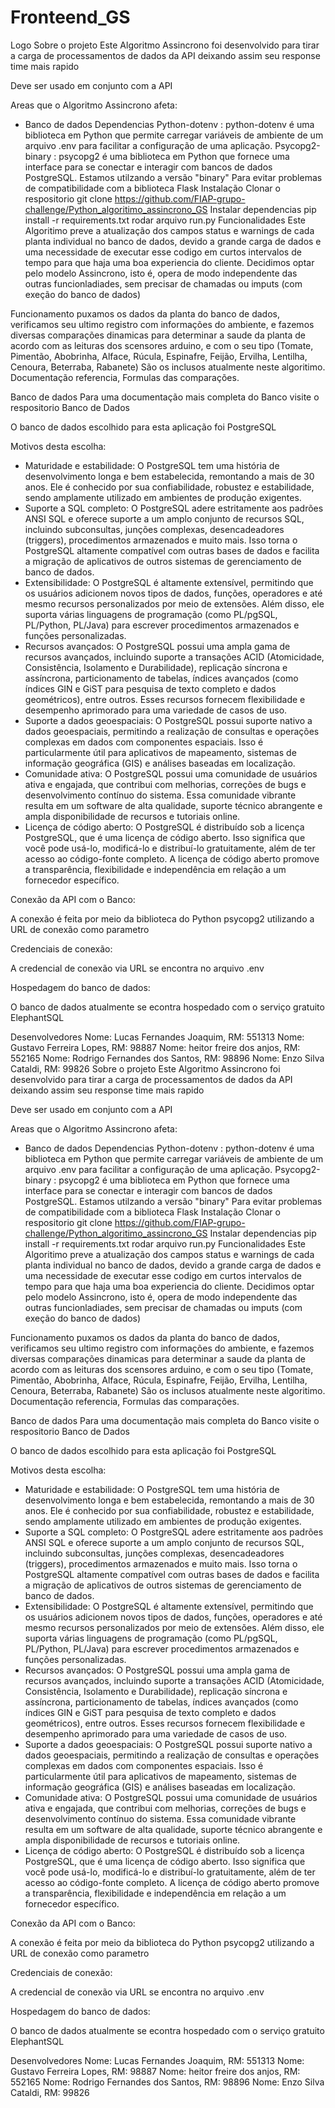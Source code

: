 # Fronteend_GS


Logo
Sobre o projeto
Este Algoritmo Assincrono foi desenvolvido para tirar a carga de processamentos de dados da API deixando assim seu response time mais rapido

Deve ser usado em conjunto com a API

Areas que o Algoritmo Assincrono afeta:
* Banco de dados
Dependencias
Python-dotenv : python-dotenv é uma biblioteca em Python que permite carregar variáveis de ambiente de um arquivo .env para facilitar a configuração de uma aplicação.
Psycopg2-binary : psycopg2 é uma biblioteca em Python que fornece uma interface para se conectar e interagir com bancos de dados PostgreSQL. Estamos utilzando a versão "binary" Para evitar problemas de compatibilidade com a biblioteca Flask
Instalação
Clonar o respositorio
git clone https://github.com/FIAP-grupo-challenge/Python_algoritimo_assincrono_GS
Instalar dependencias
pip install -r requirements.txt
rodar arquivo run.py
Funcionalidades
Este Algoritimo preve a atualização dos campos status e warnings de cada planta individual no banco de dados, devido a grande carga de dados e uma necessidade de executar esse codigo em curtos intervalos de tempo para que haja uma boa experiencia do cliente. Decidimos optar pelo modelo Assincrono, isto é, opera de modo independente das outras funcionladiades, sem precisar de chamadas ou imputs (com exeção do banco de dados)

Funcionamento
puxamos os dados da planta do banco de dados, verificamos seu ultimo registro com informações do ambiente, e fazemos diversas comparações dinamicas para determinar a saude da planta de acordo com as leituras dos scensores arduino, e com o seu tipo (Tomate, Pimentão, Abobrinha, Alface, Rúcula, Espinafre, Feijão, Ervilha, Lentilha, Cenoura, Beterraba, Rabanete) São os inclusos atualmente neste algoritimo.
Documentação referencia, Formulas das comparações.

Banco de dados
Para uma documentação mais completa do Banco visite o respositorio Banco de Dados

O banco de dados escolhido para esta aplicação foi PostgreSQL

Motivos desta escolha:

* Maturidade e estabilidade: O PostgreSQL tem uma história de desenvolvimento longa e bem estabelecida, remontando a mais de 30 anos. Ele é conhecido por sua confiabilidade, robustez e estabilidade, sendo amplamente utilizado em ambientes de produção exigentes.
* Suporte a SQL completo: O PostgreSQL adere estritamente aos padrões ANSI SQL e oferece suporte a um amplo conjunto de recursos SQL, incluindo subconsultas, junções complexas, desencadeadores (triggers), procedimentos armazenados e muito mais. Isso torna o PostgreSQL altamente compatível com outras bases de dados e facilita a migração de aplicativos de outros sistemas de gerenciamento de banco de dados.
* Extensibilidade: O PostgreSQL é altamente extensível, permitindo que os usuários adicionem novos tipos de dados, funções, operadores e até mesmo recursos personalizados por meio de extensões. Além disso, ele suporta várias linguagens de programação (como PL/pgSQL, PL/Python, PL/Java) para escrever procedimentos armazenados e funções personalizadas.
* Recursos avançados: O PostgreSQL possui uma ampla gama de recursos avançados, incluindo suporte a transações ACID (Atomicidade, Consistência, Isolamento e Durabilidade), replicação síncrona e assíncrona, particionamento de tabelas, índices avançados (como índices GIN e GiST para pesquisa de texto completo e dados geométricos), entre outros. Esses recursos fornecem flexibilidade e desempenho aprimorado para uma variedade de casos de uso.
* Suporte a dados geoespaciais: O PostgreSQL possui suporte nativo a dados geoespaciais, permitindo a realização de consultas e operações complexas em dados com componentes espaciais. Isso é particularmente útil para aplicativos de mapeamento, sistemas de informação geográfica (GIS) e análises baseadas em localização.
* Comunidade ativa: O PostgreSQL possui uma comunidade de usuários ativa e engajada, que contribui com melhorias, correções de bugs e desenvolvimento contínuo do sistema. Essa comunidade vibrante resulta em um software de alta qualidade, suporte técnico abrangente e ampla disponibilidade de recursos e tutoriais online.
* Licença de código aberto: O PostgreSQL é distribuído sob a licença PostgreSQL, que é uma licença de código aberto. Isso significa que você pode usá-lo, modificá-lo e distribuí-lo gratuitamente, além de ter acesso ao código-fonte completo. A licença de código aberto promove a transparência, flexibilidade e independência em relação a um fornecedor específico.


Conexão da API com o Banco:

A conexão é feita por meio da biblioteca do Python psycopg2 utilizando a URL de conexão como parametro


Credenciais de conexão:

A credencial de conexão via URL se encontra no arquivo .env


Hospedagem do banco de dados:

O banco de dados atualmente se econtra hospedado com o serviço gratuito ElephantSQL

Desenvolvedores
Nome: Lucas Fernandes Joaquim, RM: 551313
Nome: Gustavo Ferreira Lopes, RM: 98887
Nome: heitor freire dos anjos, RM: 552165
Nome: Rodrigo Fernandes dos Santos, RM: 98896
Nome: Enzo Silva Cataldi, RM: 99826
Sobre o projeto
Este Algoritmo Assincrono foi desenvolvido para tirar a carga de processamentos de dados da API deixando assim seu response time mais rapido

Deve ser usado em conjunto com a API

Areas que o Algoritmo Assincrono afeta:
* Banco de dados
Dependencias
Python-dotenv : python-dotenv é uma biblioteca em Python que permite carregar variáveis de ambiente de um arquivo .env para facilitar a configuração de uma aplicação.
Psycopg2-binary : psycopg2 é uma biblioteca em Python que fornece uma interface para se conectar e interagir com bancos de dados PostgreSQL. Estamos utilzando a versão "binary" Para evitar problemas de compatibilidade com a biblioteca Flask
Instalação
Clonar o respositorio
git clone https://github.com/FIAP-grupo-challenge/Python_algoritimo_assincrono_GS
Instalar dependencias
pip install -r requirements.txt
rodar arquivo run.py
Funcionalidades
Este Algoritimo preve a atualização dos campos status e warnings de cada planta individual no banco de dados, devido a grande carga de dados e uma necessidade de executar esse codigo em curtos intervalos de tempo para que haja uma boa experiencia do cliente. Decidimos optar pelo modelo Assincrono, isto é, opera de modo independente das outras funcionladiades, sem precisar de chamadas ou imputs (com exeção do banco de dados)

Funcionamento
puxamos os dados da planta do banco de dados, verificamos seu ultimo registro com informações do ambiente, e fazemos diversas comparações dinamicas para determinar a saude da planta de acordo com as leituras dos scensores arduino, e com o seu tipo (Tomate, Pimentão, Abobrinha, Alface, Rúcula, Espinafre, Feijão, Ervilha, Lentilha, Cenoura, Beterraba, Rabanete) São os inclusos atualmente neste algoritimo.
Documentação referencia, Formulas das comparações.

Banco de dados
Para uma documentação mais completa do Banco visite o respositorio Banco de Dados

O banco de dados escolhido para esta aplicação foi PostgreSQL

Motivos desta escolha:

* Maturidade e estabilidade: O PostgreSQL tem uma história de desenvolvimento longa e bem estabelecida, remontando a mais de 30 anos. Ele é conhecido por sua confiabilidade, robustez e estabilidade, sendo amplamente utilizado em ambientes de produção exigentes.
* Suporte a SQL completo: O PostgreSQL adere estritamente aos padrões ANSI SQL e oferece suporte a um amplo conjunto de recursos SQL, incluindo subconsultas, junções complexas, desencadeadores (triggers), procedimentos armazenados e muito mais. Isso torna o PostgreSQL altamente compatível com outras bases de dados e facilita a migração de aplicativos de outros sistemas de gerenciamento de banco de dados.
* Extensibilidade: O PostgreSQL é altamente extensível, permitindo que os usuários adicionem novos tipos de dados, funções, operadores e até mesmo recursos personalizados por meio de extensões. Além disso, ele suporta várias linguagens de programação (como PL/pgSQL, PL/Python, PL/Java) para escrever procedimentos armazenados e funções personalizadas.
* Recursos avançados: O PostgreSQL possui uma ampla gama de recursos avançados, incluindo suporte a transações ACID (Atomicidade, Consistência, Isolamento e Durabilidade), replicação síncrona e assíncrona, particionamento de tabelas, índices avançados (como índices GIN e GiST para pesquisa de texto completo e dados geométricos), entre outros. Esses recursos fornecem flexibilidade e desempenho aprimorado para uma variedade de casos de uso.
* Suporte a dados geoespaciais: O PostgreSQL possui suporte nativo a dados geoespaciais, permitindo a realização de consultas e operações complexas em dados com componentes espaciais. Isso é particularmente útil para aplicativos de mapeamento, sistemas de informação geográfica (GIS) e análises baseadas em localização.
* Comunidade ativa: O PostgreSQL possui uma comunidade de usuários ativa e engajada, que contribui com melhorias, correções de bugs e desenvolvimento contínuo do sistema. Essa comunidade vibrante resulta em um software de alta qualidade, suporte técnico abrangente e ampla disponibilidade de recursos e tutoriais online.
* Licença de código aberto: O PostgreSQL é distribuído sob a licença PostgreSQL, que é uma licença de código aberto. Isso significa que você pode usá-lo, modificá-lo e distribuí-lo gratuitamente, além de ter acesso ao código-fonte completo. A licença de código aberto promove a transparência, flexibilidade e independência em relação a um fornecedor específico.


Conexão da API com o Banco:

A conexão é feita por meio da biblioteca do Python psycopg2 utilizando a URL de conexão como parametro


Credenciais de conexão:

A credencial de conexão via URL se encontra no arquivo .env


Hospedagem do banco de dados:

O banco de dados atualmente se econtra hospedado com o serviço gratuito ElephantSQL

Desenvolvedores
Nome: Lucas Fernandes Joaquim, RM: 551313
Nome: Gustavo Ferreira Lopes, RM: 98887
Nome: heitor freire dos anjos, RM: 552165
Nome: Rodrigo Fernandes dos Santos, RM: 98896
Nome: Enzo Silva Cataldi, RM: 99826

